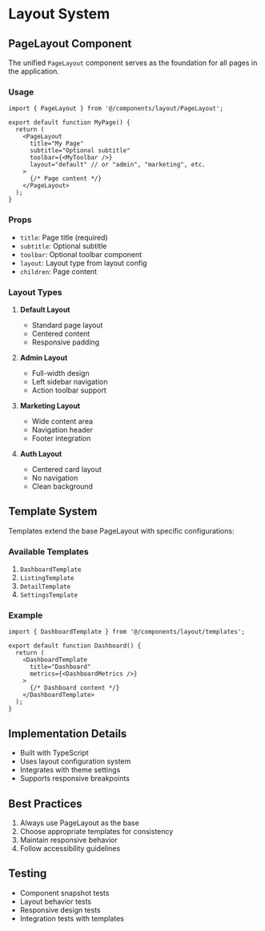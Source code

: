 # Layout System

## PageLayout Component
The unified `PageLayout` component serves as the foundation for all pages in the application.

### Usage
```tsx
import { PageLayout } from '@/components/layout/PageLayout';

export default function MyPage() {
  return (
    <PageLayout
      title="My Page"
      subtitle="Optional subtitle"
      toolbar={<MyToolbar />}
      layout="default" // or "admin", "marketing", etc.
    >
      {/* Page content */}
    </PageLayout>
  );
}
```

### Props
- `title`: Page title (required)
- `subtitle`: Optional subtitle
- `toolbar`: Optional toolbar component
- `layout`: Layout type from layout config
- `children`: Page content

### Layout Types
1. **Default Layout**
   - Standard page layout
   - Centered content
   - Responsive padding

2. **Admin Layout**
   - Full-width design
   - Left sidebar navigation
   - Action toolbar support

3. **Marketing Layout**
   - Wide content area
   - Navigation header
   - Footer integration

4. **Auth Layout**
   - Centered card layout
   - No navigation
   - Clean background

## Template System
Templates extend the base PageLayout with specific configurations:

### Available Templates
1. `DashboardTemplate`
2. `ListingTemplate`
3. `DetailTemplate`
4. `SettingsTemplate`

### Example
```tsx
import { DashboardTemplate } from '@/components/layout/templates';

export default function Dashboard() {
  return (
    <DashboardTemplate
      title="Dashboard"
      metrics={<DashboardMetrics />}
    >
      {/* Dashboard content */}
    </DashboardTemplate>
  );
}
```

## Implementation Details
- Built with TypeScript
- Uses layout configuration system
- Integrates with theme settings
- Supports responsive breakpoints

## Best Practices
1. Always use PageLayout as the base
2. Choose appropriate templates for consistency
3. Maintain responsive behavior
4. Follow accessibility guidelines

## Testing
- Component snapshot tests
- Layout behavior tests
- Responsive design tests
- Integration tests with templates 